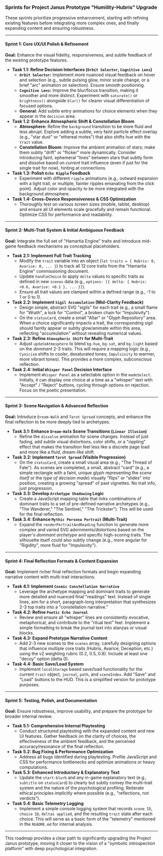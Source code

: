 ### Sprints for Project Janus Prototype "Humility-Hubris" Upgrade 

These sprints prioritize progressive enhancement, starting with refining existing features before integrating more complex ones, and finally expanding content and ensuring robustness.

---

#### **Sprint 1: Core UX/UI Polish & Refinement**

**Goal:** Enhance the visual fidelity, responsiveness, and subtle feedback of the existing prototype features.

*   **Task 1.1: Refine Decision Interfaces (`Orbit Selector`, `Cognitive Lens`)**
    *   **`Orbit Selector`:** Implement more nuanced visual feedback on hover and selection (e.g., subtle pulsing glow, minor scale change, or a brief "arc" animation on selection). Ensure smooth positioning.
    *   **`Cognitive Lens`:** Improve the blur/focus transition, making it smoother and more distinct. Experiment with `saturate()` or `brightness()` alongside `blur()` for clearer visual differentiation of focused options.
    *   **General:** Add subtle entry animations for choice elements when they appear in the `decision` area.
*   **Task 1.2: Enhance Atmospheric Shift & Constellation Bloom**
    *   **Atmosphere:** Refine the `background` transition to be more fluid and less abrupt. Explore adding a subtle, very faint particle effect overlay (e.g., "star dust" or "ethereal motes") that also shifts hue with the `trait` value.
    *   **Constellation Bloom:** Improve the ambient animation of stars; make them subtly "drift" or "flicker" more dynamically. Consider introducing faint, ephemeral "lines" between stars that subtly form and dissolve based on *current* trait influence (even if just for the single trait for now), hinting at connections.
*   **Task 1.3: Polish `Echo Ripple` Feedback**
    *   Experiment with different `ripple` animations (e.g., outward expansion with a light trail, or multiple, fainter ripples emanating from the click point). Adjust color and opacity to be more integrated with the background atmosphere.
*   **Task 1.4: Cross-Device Responsiveness & CSS Optimization**
    *   Thoroughly test on various screen sizes (mobile, tablet, desktop) and ensure all UI elements scale gracefully and remain functional. Optimize CSS for performance and readability.

---

#### **Sprint 2: Multi-Trait System & Initial Ambiguous Feedback**

**Goal:** Integrate the full set of "Hamartia Engine" traits and introduce mid-game feedback mechanisms as conceptual placeholders.

*   **Task 2.1: Implement Full Trait Tracking**
    *   Modify the `trait` variable into an object (`let traits = { Hubris: 0, Avarice: 0, ... }`) to track all 12 core traits from the "Hamartia Engine" commissioning document.
    *   Update `handleChoice` to apply `delta` values to specific traits as defined in new `scenes` data (e.g., `options: [{ delta: { Hubris: +0.6, Avarice: +0.1 }, ... }]`).
    *   Ensure all trait values are clamped within a defined range (e.g., -1 to 1 or 0 to 1).
*   **Task 2.2: Implement `Sigil Accumulation` (Mid-Clarity Feedback)**
    *   Design simple, abstract SVG "sigils" for each trait (e.g., a small flame for "Wrath", a lock for "Control", a broken chain for "Impulsivity").
    *   On the `statusCard`, create a small "Altar" or "Glyph Repository" area. When a choice significantly impacts a trait, the corresponding sigil should faintly appear or subtly glow/animate within this area, reflecting "accumulation" without revealing numerical values.
*   **Task 2.3: Refine `Atmospheric Shift` for Multi-Trait**
    *   Adjust `updateAtmosphere` to blend `bg-hue`, `bg-sat`, and `bg-light` based on the *dominant* 2-3 traits. This will require a mapping logic (e.g., `Cynicism` shifts to cooler, desaturated tones; `Impulsivity` to warmer, more vibrant tones). This provides a more complex, subconscious reflection.
*   **Task 2.4: Initial `Whisper Panel` Decision Interface**
    *   Implement `Whisper Panel` as a selectable option in the `modeSelect`. Initially, it can display one choice at a time as a "whisper" text with "Accept" / "Reject" buttons, cycling through options on rejection. Focus on the poetic presentation.

---

#### **Sprint 3: Scene Navigation & Advanced Reflection**

**Goal:** Introduce `Dream-Walk` and `Tarot Spread` concepts, and enhance the final reflection to be more deeply tied to archetypes.

*   **Task 3.1: Enhance `Dream-Walk` Scene Transitions (`Linear Illusion`)**
    *   Refine the `dissolve` animation for scene changes. Instead of just fading, add subtle visual distortions, color shifts, or a "rippling" effect that makes the transition feel less like a discrete page load and more like a fluid, dream-like shift.
*   **Task 3.2: Implement `Tarot Spread` (Visible Progression)**
    *   On the `statusCard`, create a small visual area (e.g., "The Thread of Fate"). As scenes are completed, a small, abstract "card" (e.g., a simple rectangle with a faint, unique glyph representing the *scene itself* or the *type of decision made*) visually "flips" or "slides" into position, creating a growing "spread" of past vignettes. No trait info, just progression.
*   **Task 3.3: Develop `Archetype Shadowing` Logic**
    *   Create a JavaScript mapping table that links combinations of dominant traits to a set of pre-defined narrative archetypes (e.g., "The Wanderer," "The Sentinel," "The Trickster"). This will be used for the final reflection.
*   **Task 3.4: Enhance `Mythic Persona Portrait` (Multi-Trait)**
    *   Expand the `renderPortraitAndReading` function to generate more complex and varied SVG adornments/distortions based on the player's *dominant archetype* and specific high-scoring traits. The silhouette itself could also subtly change (e.g., more angular for "Rigidity", more fluid for "Impulsivity").

---

#### **Sprint 4: Final Reflection Formats & Content Expansion**

**Goal:** Implement richer final reflection formats and begin expanding narrative content with multi-trait interactions.

*   **Task 4.1: Implement `Cosmic Constellation Narrative`**
    *   Leverage the archetype mapping and dominant traits to generate more detailed and nuanced final "readings" text. Instead of single lines, aim for a short, paragraph-long interpretation that synthesizes 2-3 top traits into a "constellation narrative."
*   **Task 4.2: Refine `Poetic Echo Journal`**
    *   Review and ensure all "whisper" lines are consistently evocative, metaphorical, and contribute to the "ritual text" feel. Implement a simple formatting to break the journal text into stanzas or visual blocks.
*   **Task 4.3: Expand Prototype Narrative Content**
    *   Add 2-3 new scenes to the `scenes` array, carefully designing options that influence multiple core traits (Hubris, Avarice, Deception, etc.) using the v2 weighting rubric (0.2, 0.5, 0.8). Include at least one "decoy" option (delta 0).
*   **Task 4.4: Basic Save/Load System**
    *   Implement `localStorage` based save/load functionality for the current `trait` object, `journal`, `path`, and `sceneIndex`. Add "Save" and "Load" buttons to the HUD. This is a simplified version for prototype purposes.

---

#### **Sprint 5: Testing, Polish, and Documentation**

**Goal:** Ensure robustness, improve usability, and prepare the prototype for broader internal review.

*   **Task 5.1: Comprehensive Internal Playtesting**
    *   Conduct structured playtesting with the expanded content and new UI features. Gather feedback on the clarity of choices, the effectiveness of the ambient feedback, and the perceived accuracy/resonance of the final reflection.
*   **Task 5.2: Bug Fixing & Performance Optimization**
    *   Address all bugs identified during playtesting. Profile JavaScript and CSS for performance bottlenecks and optimize animations or heavy computations.
*   **Task 5.3: Enhanced Introductory & Explanatory Text**
    *   Update the `start-blurb` and any in-game explanatory text (e.g., `subtitle` on `statusCard`) to clearly but subtly convey the multi-trait system and the nature of the psychological profiling. Reiterate ethical principles implicitly where possible (e.g., "reflections, not verdicts").
*   **Task 5.4: Basic Telemetry Logging**
    *   Implement a simple console logging system that records `scene ID`, `choice ID`, `deltas applied`, and the resulting `trait` state after each choice. This will serve as a basic form of the "telemetry" mentioned in the `README.md` for internal analysis.

---

This roadmap provides a clear path to significantly upgrading the Project Janus prototype, moving it closer to the vision of a "symbolic introspection platform" with deep psychological integration.